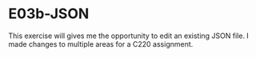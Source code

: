 # E03b-JSON
This exercise will gives me the opportunity to edit an existing JSON file. I made changes to multiple areas for a C220 assignment.
